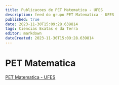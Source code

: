 ```yaml
---
title: Publicacoes de PET Matematica - UFES 
description: feed do grupo PET Matematica - UFES
published: true
date: 2023-11-30T15:09:28.639814
tags: Ciencias Exatas e da Terra
editor: markdown
dateCreated: 2023-11-30T15:09:28.639814
---
```


# PET Matematica
[PET Matematica - UFES](/grupo/83PETMatematicaUFES.md)